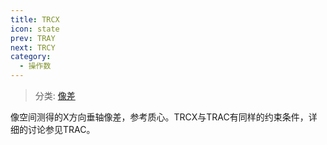 ```yaml
---
title: TRCX
icon: state
prev: TRAY
next: TRCY
category:
  - 操作数
---
```


> 分类: [像差](/hb/operands/131/885/  "Zemax 操作数 像差")

像空间测得的X方向垂轴像差，参考质心。TRCX与TRAC有同样的约束条件，详细的讨论参见TRAC。